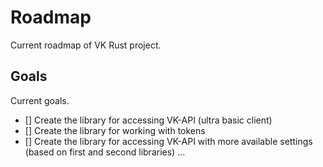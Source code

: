 # Roadmap
Current roadmap of VK Rust project.

## Goals

Current goals.

- [] Create the library for accessing VK-API (ultra basic client)
- [] Create the library for working with tokens
- [] Create the library for accessing VK-API with more available settings (based on first and second libraries)
...

